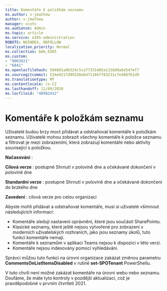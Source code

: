 ```yaml
---
title: Komentáře k položkám seznamu
ms.author: v-jmathew
author: v-jmathew
manager: scotv
ms.audience: Admin
ms.topic: article
ms.service: o365-administration
ROBOTS: NOINDEX, NOFOLLOW
localization_priority: Normal
ms.collection: Adm_O365
ms.custom:
- "9003821"
- "6841"
ms.openlocfilehash: 5940d1a96324c5ca77331485a115689abe547ef7
ms.sourcegitcommit: 534e9217d99336eb471166ff83231c7e408fb1d9
ms.translationtype: MT
ms.contentlocale: cs-CZ
ms.lasthandoff: 11/09/2020
ms.locfileid: "48982432"
---
```

# <a name="comments-on-list-items"></a>Komentáře k položkám seznamu

Uživatelé budou brzy moct přidávat a odstraňovat komentáře k položkám seznamu. Uživatelé mohou zobrazit všechny komentáře k položce seznamu a filtrovat je mezi zobrazeními, která zobrazují komentáře nebo aktivity související s položkou.

**Načasování** :

**Cílová verze** : postupné Shrnutí v polovině dne a očekávané dokončení v polovině dne

**Standardní verze** : postupné Shrnutí v polovině dne a očekávané dokončení do brzkého dne

**Zavedení** : cílová verze pro celou organizaci

Abyste mohli přidávat a odstraňovat komentáře, musí si uživatelé všimnout následujících informací:

- Komentáře sledují nastavení oprávnění, které jsou součástí SharePointu.
- Klasické seznamy, které ještě nejsou vytvořené pro zobrazení v moderních uživatelských rozhraních, jako jsou seznamy úkolů, tuto funkci komentáře nemají.
- Komentáře k seznamům v aplikaci Teams nejsou k dispozici v této verzi.
- Komentáře nejsou indexovány pomocí vyhledávání.

Správci můžou tuto funkci na úrovni organizace zakázat změnou parametru **CommentsOnListItemsDisabled** v rutině **set-SPOTenant** PowerShellu.

V tuto chvíli není možné zakázat komentáře na úrovni webu nebo seznamu. Doufáme, že máte tyto kontroly v pozdější aktualizaci, což je pravděpodobné v prvním čtvrtletí 2021.
